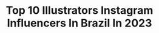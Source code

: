 ---
title: Top 10 Illustrators Instagram Influencers In Brazil In 2023
description: >-
  Find top illustrators Instagram influencers in Brazil in 2023. Most popular hashtags: #illustration #art #draw.
platform: Instagram
hits: 140
text_top: See the most popular Instagram influencers on inBeat.
text_bottom: Our database aggregates 140 Instagram influencers like this in Brazil for you to contact.
profiles:
  - username: "vanebeckman"
    fullname: >-
      Vanessa Beckman
    bio: >-
      PT/ ING 🇧🇷 Cosplayer - MA 🎮Gamer - Twitch - vanebeckman (em breve) ✍ Illustrator - DM 📣Fã dubladora ⭐DBZnática ❤ Cirurgiã-Dentista Ela/Dela - She/Her
    location: "Brazil"
    followers: 10183
    engagement: 1440
    commentsToLikes: 0.127821
    id: ck8tctzcx0o8u0j789juzksd8
    verified: false
    hashtags: "#anime, #android18, #photography, #morena"
  - username: "brancoarthur"
    fullname: >-
      Arthur Branco
    bio: >-
      COMISSÕES E PEDIDOS POR DM (murais, logos, tatuagens, ilustrações) @brancoarth 1994 🎓 Mechanical production engineer FEI //Artist // Illustrator ✍
    location: "Brazil"
    followers: 12871
    engagement: 979
    commentsToLikes: 0.060240
    id: ck5q67aukw8xt0i11vjiocevx
    verified: false
    hashtags: "#artwall, #conceptart, #wall, #art"
  - username: "babialves"
    fullname: >-
      Bárbara Alves
    bio: >-
      Brazilian ES | 24 years Collabs: direct or e-mail Model | Illustrator | Engenharia Civil Commissions open 🍂 @babialvesart
    location: "Brazil"
    followers: 17765
    engagement: 1030
    commentsToLikes: 0.186242
    id: ck6u93xjfvcqf0j71i0km6vfq
    verified: false
    hashtags: "#shein, #sheingals"
  - username: "blogwilliamteixeira"
    fullname: >-
      WILLIAM TEIXEIRA💎
    bio: >-
      Creator Fashion Designer Brazilian Blogger Fashion illustrator Divinopolis-MG Contato: via direct ou Email blogwilliamteixeira@gmail.com
    location: "Brazil"
    followers: 38924
    engagement: 223
    commentsToLikes: 0.052440
    id: ck8t486cv5trh0j78k9m2jn12
    verified: false
    hashtags: "#itauna, #belohorizonte, #itboy, #blogueiros"
  - username: "johnny_ferro"
    fullname: >-
      Johnny Ferro Marinho
    bio: >-
      Ator, Tatuador, Desenhista, Wall illustrator, ThetaHealer, Quântico, Wiccano, Jogo um Tarô também e Model @rockmgt ✨ Orçamentos por inbox. Rio • SP
    location: "Brazil"
    followers: 22113
    engagement: 262
    commentsToLikes: 0.053684
    id: ck602ckckh4pf0i14ay8kvh0p
    verified: false
    hashtags: "#tattooartist, #finelinetattoo, #tattooworld, #tattoolove"
  - username: "eudener"
    fullname: >-
      DENER BORDÃN™
    bio: >-
      ✨ Me segue que os filtros aparecem 👤 Visual Designer & Illustrator 📌 Brazil - Florianópolis
    location: "Brazil"
    followers: 13690
    engagement: 721
    commentsToLikes: 0.025773
    id: ck0w5t77d5bpp0i19jghacbvo
    verified: false
    hashtags: "#fotounivali"
  - username: "freitasdesenhos"
    fullname: >-
      Ezequiel Freitas 🇧🇷
    bio: >-
      Caricaturist/Illustrator Commission caricature and illustration Direct and email orders. Encomendas via direct e email.
    location: "Brazil"
    followers: 8494
    engagement: 412
    commentsToLikes: 0.067214
    id: ck8t6m8ose3pf0j789gaht62j
    verified: false
    hashtags: "#bodybuildinglifestyle, #dailyart, #deputadofederal, #cear"
  - username: "bya.brasil"
    fullname: >-
      Bya Brasil 🦂
    bio: >-
      ✶ j u s t s u r r e a l a r t ✶ ✶ Tattoo artist, illustrator & content creator. ✶ São Paulo - ateliê privado ✶ byabrasiltattoo@gmail.com
    location: "Brazil"
    followers: 45268
    engagement: 442
    commentsToLikes: 0.012406
    id: ck6u5sc1rbfz60j71l684uy9h
    verified: false
    hashtags: "#blackart, #tttism, #tattoodo, #blackworksubmission"
  - username: "anna.charlie"
    fullname: >-
      anna maeda
    bio: >-
      illustrator based in brazil ☁️✏️ 🌱 email me : oi.annacharlie@gmail.com
    location: "Brazil"
    followers: 25484
    engagement: 487
    commentsToLikes: 0.023773
    id: ck0w57na62at60i1963km873j
    verified: false
    hashtags: "#illustration, #illustrationartists, #illust, #gouache"
  - username: "samuelreis.art"
    fullname: >-
      Samuel Reis
    bio: >-
      Ilustrador e Designer de Personagens Illustrator and Character Designer From Brazil 🇧🇷
    location: "Brazil"
    followers: 40803
    engagement: 556
    commentsToLikes: 0.170155
    id: ck8t5znodbr8g0j78le5r1mhk
    verified: false
    hashtags: "#digitalpainting, #nudrawings, #illustration, #digitalartist"
---